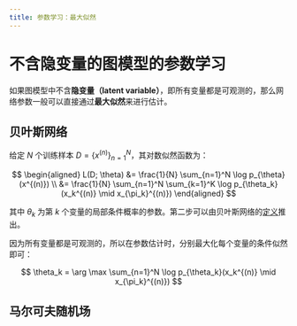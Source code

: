 ```yaml
---
title: 参数学习：最大似然
---
```


# 不含隐变量的图模型的参数学习

如果图模型中不含**隐变量（latent variable）**，即所有变量都是可观测的，那么网络参数一般可以直接通过**最大似然**来进行估计。


## 贝叶斯网络

给定 $N$ 个训练样本 $D=\{x^{(n)}\}^N_{n=1}$，其对数似然函数为：

$$
\begin{aligned}
  L(D; \theta) &= \frac{1}{N} \sum_{n=1}^N \log p_{\theta}(x^{(n)}) \\
    &= \frac{1}{N} \sum_{n=1}^N \sum_{k=1}^K \log p_{\theta_k}(x_k^{(n)} \mid x_{\pi_k}^{(n)})
\end{aligned}
$$

其中 $\theta_k$ 为第 $k$ 个变量的局部条件概率的参数。第二步可以由贝叶斯网络的[定义](/ai/dl/pcg/bayesian-network/#定义)推出。

因为所有变量都是可观测的，所以在参数估计时，分别最大化每个变量的条件似然即可：

$$
\theta_k = \arg \max \sum_{n=1}^N \log p_{\theta_k}(x_k^{(n)} \mid x_{\pi_k}^{(n)})
$$


## 马尔可夫随机场
